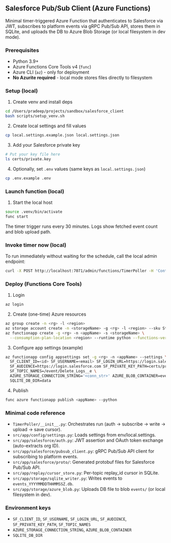 ## Salesforce Pub/Sub Client (Azure Functions)

Minimal timer-triggered Azure Function that authenticates to Salesforce via JWT, subscribes to platform events via gRPC Pub/Sub API, stores them in SQLite, and uploads the DB to Azure Blob Storage (or local filesystem in dev mode).

### Prerequisites
- Python 3.9+
- Azure Functions Core Tools v4 (`func`)
- Azure CLI (`az`) - only for deployment
- **No Azurite required** - local mode stores files directly to filesystem

### Setup (local)
1) Create venv and install deps
```bash
cd /Users/pradeep/projects/sandbox/salesforce_client
bash scripts/setup_venv.sh
```

2) Create local settings and fill values
```bash
cp local.settings.example.json local.settings.json
```

3) Add your Salesforce private key
```bash
# Put your key file here
ls certs/private.key
```

4) Optionally, set `.env` values (same keys as `local.settings.json`)
```bash
cp .env.example .env
```

### Launch function (local)
1) Start the local host
```bash
source .venv/bin/activate
func start
```

The timer trigger runs every 30 minutes. Logs show fetched event count and blob upload path.

### Invoke timer now (local)
To run immediately without waiting for the schedule, call the local admin endpoint:
```bash
curl -X POST http://localhost:7071/admin/functions/TimerPoller -H 'Content-Type: application/json' -d '{}'
```

### Deploy (Functions Core Tools)
1) Login
```bash
az login
```

2) Create (one-time) Azure resources
```bash
az group create -n <rg> -l <region>
az storage account create -n <storageName> -g <rg> -l <region> --sku Standard_LRS
az functionapp create -g <rg> -n <appName> -s <storageName> \
  --consumption-plan-location <region> --runtime python --functions-version 4
```

3) Configure app settings (example)
```bash
az functionapp config appsettings set -g <rg> -n <appName> --settings \
  SF_CLIENT_ID=<id> SF_USERNAME=<email> SF_LOGIN_URL=https://login.salesforce.com \
  SF_AUDIENCE=https://login.salesforce.com SF_PRIVATE_KEY_PATH=certs/private.key \
  SF_TOPIC_NAMES=/event/Delete_Logs__e \
  AZURE_STORAGE_CONNECTION_STRING='<conn_str>' AZURE_BLOB_CONTAINER=events \
  SQLITE_DB_DIR=data
```

4) Publish
```bash
func azure functionapp publish <appName> --python
```

### Minimal code reference
- `TimerPoller/__init__.py`: Orchestrates run (auth → subscribe → write → upload → save cursor).
- `src/app/config/settings.py`: Loads settings from env/local.settings.
- `src/app/salesforce/auth.py`: JWT assertion and OAuth token exchange (auto-extracts org ID).
- `src/app/salesforce/pubsub_client.py`: gRPC Pub/Sub API client for subscribing to platform events.
- `src/app/salesforce/proto/`: Generated protobuf files for Salesforce Pub/Sub API.
- `src/app/replay/cursor_store.py`: Per-topic replay_id cursor in SQLite.
- `src/app/storage/sqlite_writer.py`: Writes events to `events_YYYYMMDDTHHMMSSZ.db`.
- `src/app/storage/azure_blob.py`: Uploads DB file to blob `events/` (or local filesystem in dev).

### Environment keys
- `SF_CLIENT_ID`, `SF_USERNAME`, `SF_LOGIN_URL`, `SF_AUDIENCE`, `SF_PRIVATE_KEY_PATH`, `SF_TOPIC_NAMES`
- `AZURE_STORAGE_CONNECTION_STRING`, `AZURE_BLOB_CONTAINER`
- `SQLITE_DB_DIR`